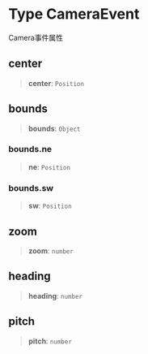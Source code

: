 # Type CameraEvent

Camera事件属性

## center

> **center**: `Position`

## bounds

> **bounds**: `Object`

### bounds.ne

> **ne**: `Position`

### bounds.sw

> **sw**: `Position`

## zoom

> **zoom**: `number`

## heading

> **heading**: `number`

## pitch

> **pitch**: `number`